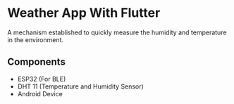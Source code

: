 # Weather App With Flutter

A mechanism established to quickly measure the humidity and temperature in the environment.


## Components

- ESP32 (For BLE)
- DHT 11 (Temperature and Humidity Sensor)
- Android Device


